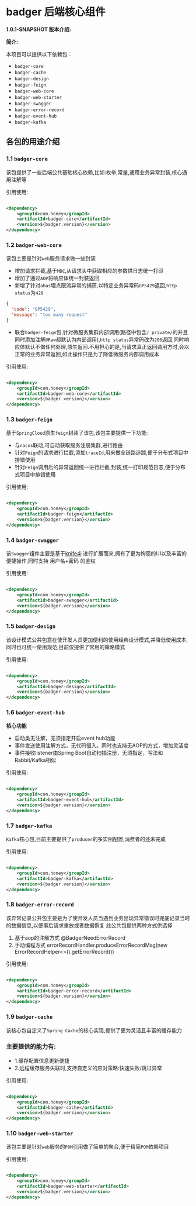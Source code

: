 # badger 后端核心组件

**1.0.1-SNAPSHOT 版本介绍:**

**简介:**

本项目可以提供以下依赖包：

* `badger-core`
* `badger-cache`
* `badger-design`
* `badger-feign`
* `badger-web-core`
* `badger-web-starter`
* `badger-swagger`
* `badger-error-record`
* `badger-event-hub`
* `badger-kafka`

## 各包的用途介绍

### 1.1 `badger-core`

该包提供了一些后端公共基础核心依赖,比如:枚举,常量,通用业务异常封装,核心通用注解等

引用使用:

```xml

<dependency>
    <groupId>com.honey</groupId>
    <artifactId>badger-core</artifactId>
    <version>${badger.version}</version>
</dependency>
```

### 1.2 `badger-web-core`

该包主要是针对`web`服务请求做一些封装

* 增加请求拦截,基于`MDC`,从请求头中获取相应的参数供日志统一打印
* 增加了通过`AOP`将响应体统一封装返回
* 新增了针对`ahas`埋点限流异常的捕获,以特定业务异常码`GP5429`返回,`http status`为`429`

```json
{
  "code": "GP5429",
  "message": "too many request"
}  
```

* 联合`badger-feign`包,针对微服务集群内部调用(路径中包含`/_private/`的并且同时添加注解`@Raw`都默认为内部调用),`http status`异常码改为`206`返回,同时响应体默认不做任何处理,原生返回.不用担心的是,当请求真正返回调用方时,会以正常的业务异常返回,如此操作只是为了降低微服务内部调用成本

引用使用:

```xml

<dependency>
    <groupId>com.honey</groupId>
    <artifactId>badger-web-core</artifactId>
    <version>${badger.version}</version>
</dependency>
```

### 1.3 `badger-feign`

基于`SpringCloud`原生`feign`封装了该包,该包主要提供一下功能:

* 与`nacos`联动,可自动获取服务注册集群,进行路由
* 针对`Feign`的请求进行拦截,添加`traceId`,用来做全链路追踪,便于分布式项目中排错使用
* 针对`Feign`调用后的异常返回统一进行拦截,封装,统一打印规范日志,便于分布式项目中排错使用

引用使用:

```xml

<dependency>
    <groupId>com.honey</groupId>
    <artifactId>badger-feign</artifactId>
    <version>${badger.version}</version>
</dependency>
```

### 1.4 `badger-swagger`

该`Swagger`组件主要是基于[knife4j](https://doc.xiaominfo.com/) 进行扩展而来,拥有了更为绚丽的UI以及丰富的便捷操作,同时支持 用户名+密码 的鉴权

引用使用:

```xml

<dependency>
    <groupId>com.honey</groupId>
    <artifactId>badger-swagger</artifactId>
    <version>${badger.version}</version>
</dependency>
```

### 1.5 `badger-design`

该设计模式公共包意在使开发人员更加便利的使用经典设计模式,并降低使用成本,同时也可统一使用规范,目前仅提供了常用的策略模式

引用使用:

```xml

<dependency>
    <groupId>com.honey</groupId>
    <artifactId>badger-design</artifactId>
    <version>${badger.version}</version>
</dependency>
```

### 1.6 `badger-event-hub`

**核心功能**
- 启动类无注解，无须指定开启event hub功能
- 事件发送使用注解方式，无代码侵入。同时也支持无AOP的方式，增加灵活度
- 事件接收listener由Spring Boot自动扫描注册，无须指定，写法和Rabbit/Kafka相似

引用使用:

```xml

<dependency>
    <groupId>com.honey</groupId>
    <artifactId>badger-event-hub</artifactId>
    <version>${badger.version}</version>
</dependency>
```

### 1.7 `badger-kafka`

`Kafka`核心包,目前主要提供了`producer`的多实例配置,消费者的还未完成

引用使用:

```xml

<dependency>
    <groupId>com.honey</groupId>
    <artifactId>badger-kafka</artifactId>
    <version>${badger.version}</version>
</dependency>
```

### 1.8 `badger-error-record`

该异常记录公共包主要是为了使开发人员当遇到业务出现异常错误时兜底记录当时的数据信息,以便事后请求重放或者数据恢复
此公共包提供两种方式供选择
1. 基于aop的注解方式
   @BadgerNeedErrorRecord
2. 手动编程方式
   errorRecordHandler.produceErrorRecordMsg(new ErrorRecordHelper<>().getErrorRecord())

引用使用:

```xml

<dependency>
    <groupId>com.honey</groupId>
    <artifactId>badger-error-record</artifactId>
    <version>${badger.version}</version>
</dependency>
```

### 1.9 `badger-cache`

该核心包自定义了`Spring Cache`的核心实现,提供了更为灵活且丰富的缓存能力

### 主要提供的能力有:

* 1.缓存配置信息更新便捷
* 2.远程缓存服务失联时,支持自定义的应对策略:快速失败/跳过异常

引用使用:

```xml

<dependency>
    <groupId>com.honey</groupId>
    <artifactId>badger-cache</artifactId>
    <version>${badger.version}</version>
</dependency>
```

### 1.10 `badger-web-starter`

该包主要是针对`web`服务的`POM`引用做了简单的聚合,便于精简`POM`依赖项目

引用使用:

```xml

<dependency>
    <groupId>com.honey</groupId>
    <artifactId>badger-web-starter</artifactId>
    <version>${badger.version}</version>
</dependency>
```


